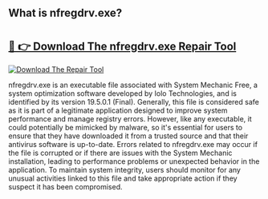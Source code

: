 ## What is nfregdrv.exe? 

# <h2><a href="https://exedetect.com/download.php?nfregdrv.exe">🔗 👉 Download The nfregdrv.exe Repair Tool</a></h2>

[![Download The Repair Tool](https://exedetect.com/download-button.jpg)](https://exedetect.com/download.php?nfregdrv.exe)

nfregdrv.exe is an executable file associated with System Mechanic Free, a system optimization software developed by Iolo Technologies, and is identified by its version 19.5.0.1 (Final). Generally, this file is considered safe as it is part of a legitimate application designed to improve system performance and manage registry errors. However, like any executable, it could potentially be mimicked by malware, so it's essential for users to ensure that they have downloaded it from a trusted source and that their antivirus software is up-to-date. Errors related to nfregdrv.exe may occur if the file is corrupted or if there are issues with the System Mechanic installation, leading to performance problems or unexpected behavior in the application. To maintain system integrity, users should monitor for any unusual activities linked to this file and take appropriate action if they suspect it has been compromised.